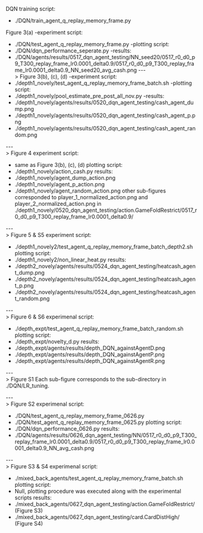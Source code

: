 DQN training script:
- ./DQN/train_agent_q_replay_memory_frame.py

Figure 3(a)
-experiment script:
  - ./DQN/test_agent_q_replay_memory_frame.py
-plotting script:
  - ./DQN/dqn_performance_seperate.py
-results:
  - ./DQN/agents/results/0517_dqn_agent_testing/NN_seed20/0517_r0_d0_p9_T300_replay_frame_lr0.0001_delta0.9/0517_r0_d0_p9_T300_replay_frame_lr0.0001_delta0.9_NN_seed20_avg_cash.png
---<br>>
Figure 3(b), (c), (d)
-experiment script:
  - ./depth1_novely/test_agent_q_replay_memory_frame_batch.sh
-plotting script:
  - ./depth1_novely/pool_estimate_pre_post_all_nov.py
-results:
  - ./depth1_novely/agents/results/0520_dqn_agent_testing/cash_agent_dump.png
  - ./depth1_novely/agents/results/0520_dqn_agent_testing/cash_agent_p.png
  - ./depth1_novely/agents/results/0520_dqn_agent_testing/cash_agent_random.png

---<br>>
Figure 4
experiment script:
  - same as Figure 3(b), (c), (d)
plotting script:
  - ./depth1_novely/action_cash.py
results:
  - ./depth1_novely/agent_dump_action.png
  - ./depth1_novely/agent_p_action.png
  - ./depth1_novely/agent_random_action.png
other sub-figures corresponded to player_1_normalized_action.png and player_2_normalized_action.png in ./depth1_novely/0520_dqn_agent_testing/action.GameFoldRestrict/0517_r0_d0_p9_T300_replay_frame_lr0.0001_delta0.9/

---<br>>
Figure 5 & S5
experiment script:
  - ./depth1_novely2/test_agent_q_replay_memory_frame_batch_depth2.sh
plotting script:
  - ./depth1_novely2/non_linear_heat.py
results:
  - ./depth2_novely/agents/results/0524_dqn_agent_testing/heatcash_agent_dump.png
  - ./depth2_novely/agents/results/0524_dqn_agent_testing/heatcash_agent_p.png
  - ./depth2_novely/agents/results/0524_dqn_agent_testing/heatcash_agent_random.png

---<br>>
Figure 6 & S6
experimenal script:
  - ./depth_expt/test_agent_q_replay_memory_frame_batch_random.sh
plotting script:
  - ./depth_expt/novelty_d.py
results:
  - ./depth_expt/agents/results/depth_DQN_againstAgentD.png
  - ./depth_expt/agents/results/depth_DQN_againstAgentP.png
  - ./depth_expt/agents/results/depth_DQN_againstAgentR.png

---<br>>
Figure S1
Each sub-figure corresponds to the sub-directory in ./DQN/LR_tuning.

---<br>>
Figure S2
experimenal script:
  - ./DQN/test_agent_q_replay_memory_frame_0626.py
  - ./DQN/test_agent_q_replay_memory_frame_0625.py
plotting script:
  - ./DQN/dqn_performance_0626.py
results:
  - ./DQN/agents/results/0626_dqn_agent_testing/NN/0517_r0_d0_p9_T300_replay_frame_lr0.0001_delta0.9/0517_r0_d0_p9_T300_replay_frame_lr0.0001_delta0.9_NN_avg_cash.png

---<br>>
Figure S3 & S4
experimenal script:
  - ./mixed_back_agents/test_agent_q_replay_memory_frame_batch.sh
plotting script:
  - Null, plotting procedure was executed along with the experimental scripts
results:
  - ./mixed_back_agents/0627_dqn_agent_testing/action.GameFoldRestrict/ (Figure S3)
  - ./mixed_back_agents/0627_dqn_agent_testing/card.CardDistHigh/ (Figure S4)
